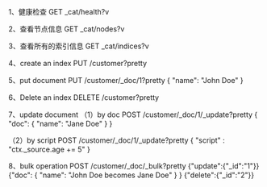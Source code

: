 1、健康检查
GET _cat/health?v

2、查看节点信息
GET _cat/nodes?v

3、查看所有的索引信息
GET _cat/indices?v

4、create an index
PUT /customer?pretty

5、put document
PUT /customer/_doc/1?pretty
{
  "name": "John Doe"
}

6、Delete an index
DELETE /customer?pretty

7、update document
（1）by doc
POST /customer/_doc/1/_update?pretty
{
  "doc": { "name": "Jane Doe" }
}

（2）by script
POST /customer/_doc/1/_update?pretty
{
  "script" : "ctx._source.age += 5"
}

8、bulk operation
POST /customer/_doc/_bulk?pretty
{"update":{"_id":"1"}}
{"doc": { "name": "John Doe becomes Jane Doe" } }
{"delete":{"_id":"2"}}

